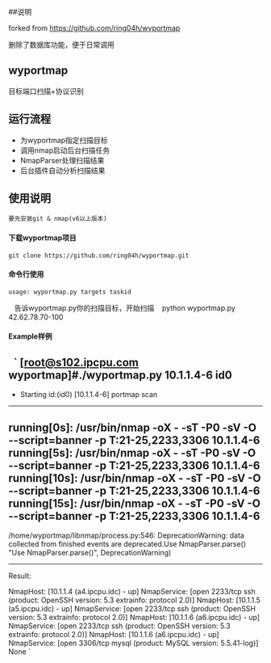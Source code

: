 ##说明

forked  from https://github.com/ring04h/wyportmap

删除了数据库功能，便于日常调用

## wyportmap
目标端口扫描+协议识别

运行流程
-----------------------------------
* 为wyportmap指定扫描目标
* 调用nmap启动后台扫描任务
* NmapParser处理扫描结果
* 后台插件自动分析扫描结果

使用说明
-----------------------------------
    要先安装git & nmap(v6以上版本) 
    
#### 下载wyportmap项目
    git clone https://github.com/ring04h/wyportmap.git
    
#### 命令行使用
    usage: wyportmap.py targets taskid
    
    告诉wyportmap.py你的扫描目标，开始扫描
    python wyportmap.py 42.62.78.70-100
    
#### Example样例
   `
    [root@s102.ipcpu.com wyportmap]#./wyportmap.py 10.1.1.4-6 id0
--------------------------------------------------
* Starting id:(id0) [10.1.1.4-6] portmap scan
--------------------------------------------------
running[0s]: /usr/bin/nmap -oX - -sT -P0 -sV -O --script=banner -p T:21-25,2233,3306 10.1.1.4-6
running[5s]: /usr/bin/nmap -oX - -sT -P0 -sV -O --script=banner -p T:21-25,2233,3306 10.1.1.4-6
running[10s]: /usr/bin/nmap -oX - -sT -P0 -sV -O --script=banner -p T:21-25,2233,3306 10.1.1.4-6
running[15s]: /usr/bin/nmap -oX - -sT -P0 -sV -O --script=banner -p T:21-25,2233,3306 10.1.1.4-6
--------------------------------------------------
/home/wyportmap/libnmap/process.py:546: DeprecationWarning: data collected from finished events are deprecated.Use NmapParser.parse()
  "Use NmapParser.parse()", DeprecationWarning)

--------------------------------------------------


Result:


NmapHost: [10.1.1.4 (a4.ipcpu.idc) - up] NmapService: [open 2233/tcp ssh (product: OpenSSH version: 5.3 extrainfo: protocol 2.0)]
NmapHost: [10.1.1.5 (a5.ipcpu.idc) - up] NmapService: [open 2233/tcp ssh (product: OpenSSH version: 5.3 extrainfo: protocol 2.0)]
NmapHost: [10.1.1.6 (a6.ipcpu.idc) - up] NmapService: [open 2233/tcp ssh (product: OpenSSH version: 5.3 extrainfo: protocol 2.0)]
NmapHost: [10.1.1.6 (a6.ipcpu.idc) - up] NmapService: [open 3306/tcp mysql (product: MySQL version: 5.5.41-log)]
None
    `
